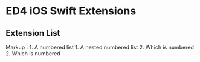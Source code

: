 #  ED4 iOS Swift Extensions

## Extension List


 Markup : 
          1. A numbered list
              1. A nested numbered list
              2. Which is numbered
          2. Which is numbered
